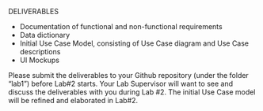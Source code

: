 DELIVERABLES
- Documentation of functional and non-functional requirements
- Data dictionary
- Initial Use Case Model, consisting of Use Case diagram and Use Case descriptions
- UI Mockups

Please submit the deliverables to your Github repository (under the folder “lab1”) before
Lab#2 starts. Your Lab Supervisor will want to see and discuss the deliverables with you
during Lab #2.
The initial Use Case model will be refined and elaborated in Lab#2.